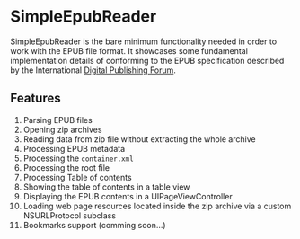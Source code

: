 
# SimpleEpubReader

SimpleEpubReader is the bare minimum functionality needed in order to work with the EPUB file format. It showcases some fundamental implementation details of conforming to the EPUB specification described by the International [Digital Publishing Forum][EPUB spec].

## Features

1. Parsing EPUB files
 1. Opening zip archives
 1. Reading data from zip file without extracting the whole archive
 1. Processing EPUB metadata
 1. Processing the `container.xml`
 1. Processing the root file
 1. Processing Table of contents
 1. Showing the table of contents in a table view
 1. Displaying the EPUB contents in a UIPageViewController
 1. Loading web page resources located inside the zip archive via a custom NSURLProtocol subclass
 1. Bookmarks support (comming soon...)

[EPUB spec]: http://idpf.org/epub
